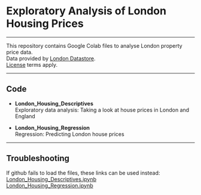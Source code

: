 # Exploratory Analysis of London Housing Prices

***
This repository contains Google Colab files to analyse London property price data.    
Data provided by [London Datastore](https://data.london.gov.uk/).  
[License](http://www.nationalarchives.gov.uk/doc/open-government-licence/version/3/) terms apply. 

***
## Code

* **London_Housing_Descriptives**  
    Exploratory data analysis: Taking a look at house prices in London and England
    
*	**London_Housing_Regression**  
    Regression: Predicting London house prices 
    
***
## Troubleshooting
If github fails to load the files, these links can be used instead:  
[London_Housing_Descriptives.ipynb](https://nbviewer.jupyter.org/github/kohl-carmen/London-Housing/blob/main/London_Housing_Descriptives.ipynb)  
[London_Housing_Regression.ipynb](https://nbviewer.jupyter.org/github/kohl-carmen/London-Housing/blob/main/London_Housing_Regression.ipynb)  